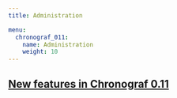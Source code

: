 ```yaml
---
title: Administration

menu:
  chronograf_011:
    name: Administration
    weight: 10
---
```


## [New features in Chronograf 0.11](/chronograf/v0.11/administration/new_features_in_chronograf_0.11/)
